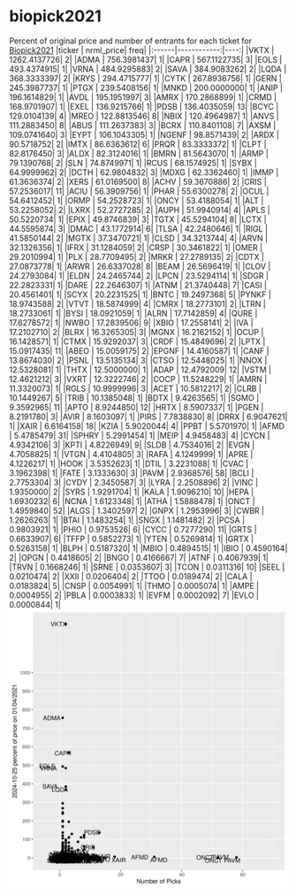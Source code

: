 # biopick2021
Percent of original price and number of entrants for each ticket for [Biopick2021](https://twitter.com/hashtag/Biopick2021)
|ticker |   nrml_price| freq|
|:------|------------:|----:|
|VKTX   | 1262.4137726|    2|
|ADMA   |  756.3981437|    1|
|CAPR   |  567.1122735|    3|
|EOLS   |  493.4374915|    1|
|VRNA   |  484.9295883|    2|
|SAVA   |  384.9083262|    2|
|LQDA   |  368.3333397|    2|
|KRYS   |  294.4715777|    1|
|CYTK   |  267.8936756|    1|
|GERN   |  245.3987737|    1|
|PTGX   |  239.5408156|    1|
|MNKD   |  200.0000000|    1|
|ANIP   |  196.1614829|    1|
|AVDL   |  195.1951997|    3|
|AMRX   |  170.2868899|    1|
|CRMD   |  168.9701907|    1|
|EXEL   |  136.9215766|    1|
|PDSB   |  136.4035059|   13|
|BCYC   |  129.0104139|    4|
|MREO   |  122.8813546|    8|
|NBIX   |  120.4964987|    1|
|ANVS   |  111.2883450|    8|
|ABUS   |  111.2637383|    3|
|BCRX   |  110.8401108|    7|
|AXSM   |  109.0741640|    3|
|EYPT   |  106.1043305|    1|
|NGENF  |   98.8571439|    2|
|ARDX   |   90.5718752|    2|
|IMTX   |   86.6363612|    6|
|PRQR   |   83.3333372|    1|
|CLPT   |   82.8176450|    3|
|ALDX   |   82.3124016|    1|
|BMRN   |   81.5643070|    1|
|ARMP   |   79.1390768|    2|
|SLN    |   74.8749971|    1|
|RCUS   |   68.1574925|    1|
|SYBX   |   64.9999962|    2|
|DCTH   |   62.9804832|    3|
|MDXG   |   62.3362460|    1|
|IMMP   |   61.3636374|    2|
|XERS   |   61.0169500|    8|
|ACHV   |   59.3670886|    2|
|CRIS   |   57.2536017|   11|
|ACIU   |   56.3909756|    1|
|PHAR   |   55.6300278|    2|
|OCUL   |   54.6412452|    1|
|ORMP   |   54.2528723|    1|
|ONCY   |   53.4188054|    1|
|ALT    |   53.2258052|    2|
|LXRX   |   52.2727285|    2|
|AUPH   |   51.9940914|    4|
|APLS   |   50.5220734|    1|
|EPIX   |   49.8746839|    3|
|TGTX   |   45.5294104|    8|
|LCTX   |   44.5595874|    3|
|DMAC   |   43.1772914|    6|
|TLSA   |   42.2480646|    1|
|RIGL   |   41.5850144|    2|
|MGTX   |   37.3470721|    1|
|CLSD   |   34.3213744|    4|
|ARVN   |   32.1326356|    1|
|IFRX   |   31.1284059|    2|
|CRSP   |   30.3461822|    1|
|OMER   |   29.2010994|    1|
|PLX    |   28.7709495|    2|
|MRKR   |   27.2789135|    2|
|CDTX   |   27.0873778|    1|
|ARWR   |   26.6337028|    8|
|BEAM   |   26.5696419|    1|
|CLOV   |   24.2793084|    1|
|ELDN   |   24.2465744|    2|
|LPCN   |   23.5294114|    1|
|SDGR   |   22.2823331|    1|
|DARE   |   22.2646307|    1|
|ATNM   |   21.3740448|    7|
|CASI   |   20.4561401|    1|
|SCYX   |   20.2231525|    1|
|BNTC   |   19.2497368|    5|
|PYNKF  |   18.9743588|    2|
|VTVT   |   18.5874999|    4|
|CMRX   |   18.2773101|    2|
|LTRN   |   18.2733061|    1|
|BYSI   |   18.0921059|    1|
|ALRN   |   17.7142859|    4|
|QURE   |   17.6278572|    1|
|NWBO   |   17.2839506|    9|
|XBIO   |   17.2558141|    2|
|IVA    |   17.2102710|    2|
|BLRX   |   16.3265305|    3|
|MGNX   |   16.2162152|    1|
|OCUP   |   16.1428571|    1|
|CTMX   |   15.9292037|    3|
|CRDF   |   15.4849696|    2|
|LPTX   |   15.0917435|   11|
|ABEO   |   15.0059175|    2|
|EPGNF  |   14.4160587|    1|
|CANF   |   13.8674030|    2|
|PSNL   |   13.5135134|    3|
|CTSO   |   12.5448025|    1|
|NNOX   |   12.5328081|    1|
|THTX   |   12.5000000|    1|
|ADAP   |   12.4792009|   12|
|VSTM   |   12.4621212|    3|
|VXRT   |   12.3222746|    2|
|COCP   |   11.5248229|    1|
|AMRN   |   11.3320073|    1|
|RGLS   |   10.9999996|    3|
|ACET   |   10.5812217|    2|
|CLRB   |   10.1449267|    5|
|TRIB   |   10.1385048|    1|
|BDTX   |    9.4263565|    1|
|SGMO   |    9.3592965|   11|
|APTO   |    8.9244850|   12|
|HRTX   |    8.5907337|    1|
|PGEN   |    8.2191780|    3|
|AVIR   |    8.1603097|    1|
|PIRS   |    7.7838830|    8|
|DRRX   |    6.9047621|    1|
|XAIR   |    6.6164158|   18|
|KZIA   |    5.9020044|    4|
|PPBT   |    5.5701970|    1|
|AFMD   |    5.4785479|   31|
|SPHRY  |    5.2991454|    1|
|MEIP   |    4.9458483|    4|
|CYCN   |    4.9342106|    3|
|KPTI   |    4.8226949|    9|
|SLDB   |    4.7534016|    2|
|EVGN   |    4.7058825|    1|
|VTGN   |    4.4104805|    3|
|RAFA   |    4.1249999|    1|
|APRE   |    4.1226217|    1|
|HOOK   |    3.5352623|    1|
|DTIL   |    3.2231088|    1|
|CVAC   |    3.1962398|    1|
|FATE   |    3.1333630|    3|
|PAVM   |    2.9368576|   58|
|BCLI   |    2.7753304|    3|
|CYDY   |    2.3450587|    3|
|LYRA   |    2.2508896|    2|
|VINC   |    1.9350000|    2|
|SYRS   |    1.9291704|    1|
|KALA   |    1.9096210|   10|
|HEPA   |    1.6930232|    6|
|NCNA   |    1.6123348|    1|
|ATHA   |    1.5888478|    1|
|ONCT   |    1.4959840|   52|
|ALGS   |    1.3402597|    2|
|GNPX   |    1.2953996|    3|
|CWBR   |    1.2626263|    1|
|BTAI   |    1.1483254|    1|
|SNGX   |    1.1481482|    2|
|PCSA   |    0.9803921|    1|
|PHIO   |    0.9753526|    6|
|CYCC   |    0.7277290|   11|
|GRTS   |    0.6633907|    6|
|TFFP   |    0.5852273|    1|
|YTEN   |    0.5269814|    1|
|GRTX   |    0.5263158|    1|
|BLPH   |    0.5187320|    1|
|MBIO   |    0.4894515|    1|
|IBIO   |    0.4590164|    2|
|OPGN   |    0.4418605|    2|
|BNGO   |    0.4166667|    7|
|ATNF   |    0.4067939|    1|
|TRVN   |    0.1668246|    1|
|SRNE   |    0.0353607|    3|
|TCON   |    0.0311316|   10|
|SEEL   |    0.0210474|    2|
|XXII   |    0.0206404|    2|
|TTOO   |    0.0189474|    2|
|CALA   |    0.0183824|    5|
|CNSP   |    0.0054991|    1|
|THMO   |    0.0005074|    1|
|AMPE   |    0.0004955|    2|
|PBLA   |    0.0003833|    1|
|EVFM   |    0.0002092|    7|
|EVLO   |    0.0000844|    1|
![retvspicks](biopicks.png?raw=true)
